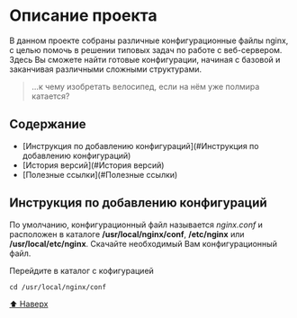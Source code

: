 # Описание проекта
В данном проекте собраны различные конфигурационные файлы nginx, с целью помочь в решении типовых задач по работе с веб-сервером. Здесь Вы сможете найти готовые конфигурации,
начиная с базовой и заканчивая различными сложными структурами. 
>...к чему изобретать велосипед, если на нём уже полмира катается?
## Содержание
- [Инструкция по добавлению конфигураций](#Инструкция по добавлению конфигураций)
- [История версий](#История версий)
- [Полезные ссылки](#Полезные ссылки)

## Инструкция по добавлению конфигураций
По умолчанию, конфигурационный файл называется *nginx.conf* и расположен в каталоге **/usr/local/nginx/conf**, **/etc/nginx** или **/usr/local/etc/nginx**.
Скачайте необходимый Вам конфигурационный файл.

Перейдите в каталог с кофигурацией
``` 
cd /usr/local/nginx/conf 
```
[⬆ Наверх](#Содержание)
